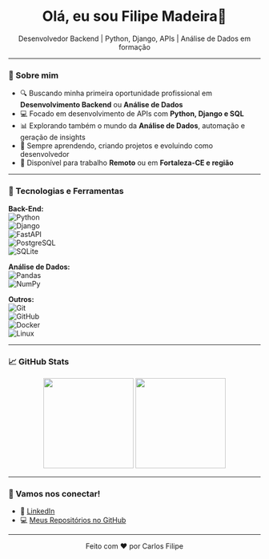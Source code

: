 <h1 align="center">Olá, eu sou Filipe Madeira👋</h1>

<p align="center">
Desenvolvedor Backend | Python, Django, APIs | Análise de Dados em formação
</p>

---

### 🧠 Sobre mim
- 🔍 Buscando minha primeira oportunidade profissional em **Desenvolvimento Backend** ou **Análise de Dados**  
- 💻 Focado em desenvolvimento de APIs com **Python, Django e SQL**  
- 📊 Explorando também o mundo da **Análise de Dados**, automação e geração de insights  
- 🚀 Sempre aprendendo, criando projetos e evoluindo como desenvolvedor  
- 📍 Disponível para trabalho **Remoto** ou em **Fortaleza-CE e região**  

---

### 🚀 Tecnologias e Ferramentas

**Back-End:**  
![Python](https://img.shields.io/badge/-Python-3776AB?style=flat-square&logo=python&logoColor=white)  
![Django](https://img.shields.io/badge/-Django-092E20?style=flat-square&logo=django&logoColor=white)  
![FastAPI](https://img.shields.io/badge/-FastAPI-009688?style=flat-square&logo=fastapi&logoColor=white)  
![PostgreSQL](https://img.shields.io/badge/-PostgreSQL-336791?style=flat-square&logo=postgresql&logoColor=white)  
![SQLite](https://img.shields.io/badge/-SQLite-003B57?style=flat-square&logo=sqlite&logoColor=white)  

**Análise de Dados:**  
![Pandas](https://img.shields.io/badge/-Pandas-150458?style=flat-square&logo=pandas)  
![NumPy](https://img.shields.io/badge/-NumPy-013243?style=flat-square&logo=numpy)

**Outros:**  
![Git](https://img.shields.io/badge/-Git-F05032?style=flat-square&logo=git&logoColor=white)  
![GitHub](https://img.shields.io/badge/-GitHub-181717?style=flat-square&logo=github)  
![Docker](https://img.shields.io/badge/-Docker-2496ED?style=flat-square&logo=docker&logoColor=white)  
![Linux](https://img.shields.io/badge/-Linux-FCC624?style=flat-square&logo=linux&logoColor=black)  

---


### 📈 GitHub Stats

<p align="center">
  <img height="180em" src="https://github-readme-stats.vercel.app/api?username=FilipeMadeira13&show_icons=true&theme=github_dark&count_private=true"/>
  <img height="180em" src="https://github-readme-stats.vercel.app/api/top-langs/?username=FilipeMadeira13&layout=compact&langs_count=7&theme=github_dark"/>
</p>

---

### 🤝 Vamos nos conectar!
- 💼 [LinkedIn](https://www.linkedin.com/in/carlos-filipe-madeira-de-souza-16211922a/)  
- 💻 [Meus Repositórios no GitHub](https://github.com/FilipeMadeira13)  

---

<p align="center">
Feito com ❤️ por Carlos Filipe
</p>
